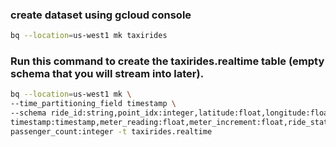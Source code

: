 ### create dataset using gcloud console
```sh
bq --location=us-west1 mk taxirides
```

### Run this command to create the taxirides.realtime table (empty schema that you will stream into later).
```sh
bq --location=us-west1 mk \
--time_partitioning_field timestamp \
--schema ride_id:string,point_idx:integer,latitude:float,longitude:float,\
timestamp:timestamp,meter_reading:float,meter_increment:float,ride_status:string,\
passenger_count:integer -t taxirides.realtime
```
